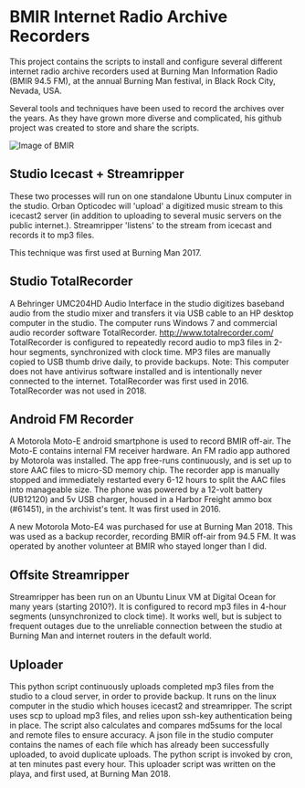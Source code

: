 # BMIR Internet Radio Archive Recorders

This project contains the scripts to install and configure several different internet radio archive recorders used at Burning Man Information Radio (BMIR 94.5 FM), at the annual Burning Man festival, in Black Rock City, Nevada, USA.

Several tools and techniques have been used to record the archives over the years.  As they have grown more diverse and complicated, his github project was created to store and share the scripts.


![Image of BMIR](https://raw.githubusercontent.com/sagittandy/bmir-archive-recorders/master/pix/bmir.archivers.2017.png)


## Studio Icecast + Streamripper

These two processes will run on one standalone Ubuntu Linux computer in the studio.  Orban Opticodec will 'upload' a digitized music stream to this icecast2 server (in addition to uploading to several music servers on the public internet.).  Streamripper 'listens' to the stream from icecast and records it to mp3 files.

This technique was first used at Burning Man 2017.

## Studio TotalRecorder

A Behringer UMC204HD Audio Interface in the studio digitizes baseband audio from the studio mixer and transfers it via USB cable to an HP desktop computer in the studio.  The computer runs Windows 7 and commercial audio recorder software TotalRecorder.  http://www.totalrecorder.com/  TotalRecorder is configured to repeatedly record audio to mp3 files in 2-hour segments, synchronized with clock time.  MP3 files are manually copied to USB thumb drive daily, to provide backups.  Note:  This computer does not have antivirus software installed and is intentionally never connected to the internet.  TotalRecorder was first used in 2016.  TotalRecorder was not used in 2018.

## Android FM Recorder

A Motorola Moto-E android smartphone is used to record BMIR off-air.  The Moto-E contains internal FM receiver hardware.  An FM radio app authored by Motorola was installed.  The app free-runs continuously, and is set up to store AAC files to micro-SD memory chip.  The recorder app is manually stopped and immediately restarted every 6-12 hours to split the AAC files into manageable size.  The phone was powered by a 12-volt battery (UB12120) and 5v USB charger, housed in a Harbor Freight ammo box (#61451), in the archivist's tent.  It was first used in 2016.

A new Motorola Moto-E4 was purchased for use at Burning Man 2018.  This was used as a backup recorder, recording BMIR off-air from 94.5 FM.  It was operated by another volunteer at BMIR who stayed longer than I did.

## Offsite Streamripper

Streamripper has been run on an Ubuntu Linux VM at Digital Ocean for many years (starting 2010?).  It is configured to record mp3 files in 4-hour segments (unsynchronized to clock time).  It works well, but is subject to frequent outages due to the unreliable connection between the studio at Burning Man and internet routers in the default world.

## Uploader

This python script continuously uploads completed mp3 files from the studio to a cloud server, in order to provide backup.  It runs on the linux computer in the studio which houses icecast2 and streamripper.  The script uses scp to upload mp3 files, and relies upon ssh-key authentication being in place.  The script also calculates and compares md5sums for the local and remote files to ensure accuracy.  A json file in the studio computer contains the names of each file which has already been successfully uploaded, to avoid duplicate uploads.  The python script is invoked by cron, at ten minutes past every hour.  This uploader script was written on the playa, and first used, at Burning Man 2018.
